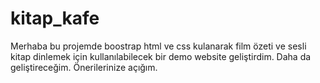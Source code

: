 # kitap_kafe
Merhaba bu projemde boostrap html ve css kulanarak film özeti ve sesli kitap dinlemek için kullanılabilecek bir demo website geliştirdim. Daha da geliştireceğim. Önerilerinize açığım.
